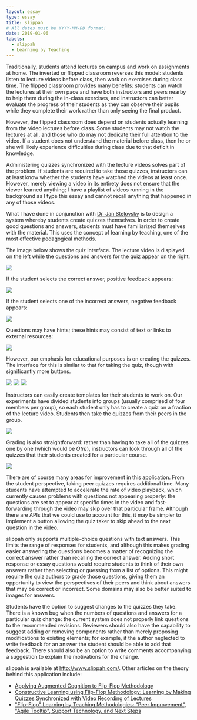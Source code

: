 ```yaml
---
layout: essay
type: essay
title: slippah
# All dates must be YYYY-MM-DD format!
date: 2019-01-06
labels:
  - slippah
  - Learning by Teaching
---
```


Traditionally, students attend lectures on campus and work on assignments at home.  The inverted or flipped classroom reverses this model: students listen to lecture videos before class, then work on exercises during class time.  The flipped classroom provides many benefits: students can watch the lectures at their own pace and have both instructors and peers nearby to help them during the in-class exercises, and instructors can better evaluate the progress of their students as they can observe their pupils while they complete their work rather than only seeing the final product.

However, the flipped classroom does depend on students actually learning from the video lectures before class.  Some students may not watch the lectures at all, and those who do may not dedicate their full attention to the video.  If a student does not understand the material before class, then he or she will likely experience difficulties during class due to that deficit in knowledge. 

Administering quizzes synchronized with the lecture videos solves part of the problem.  If students are required to take those quizzes, instructors can at least know whether the students have watched the videos at least once.  However, merely viewing a video in its entirety does not ensure that the viewer learned anything; I have a playlist of videos running in the background as I type this essay and cannot recall anything that happened in any of those videos.

What I have done in conjunction with [Dr. Jan Stelovsky](http://www2.hawaii.edu/~janst/) is to design a system whereby students create quizzes themselves.  In order to create good questions and answers, students must have familiarized themselves with the material.  This uses the concept of learning by teaching, one of the most effective pedagogical methods.

The image below shows the quiz interface.  The lecture video is displayed on the left while the questions and answers for the quiz appear on the right.

<img class="ui image large centered" src="/images/taking_quiz_questions_answers.png">

If the student selects the correct answer, positive feedback appears:

<img class="ui image large centered" src="/images/taking_quiz_correct_answer.png">

If the student selects one of the incorrect answers, negative feedback appears:

<img class="ui image large centered" src="/images/taking_quiz_incorrect_answer.png">

Questions may have hints; these hints may consist of text or links to external resources:

<img class="ui image medium centered" src="/images/taking_quiz_hint.png">

However, our emphasis for educational purposes is on creating the quizzes.  The interface for this is similar to that for taking the quiz, though with significantly more buttons.  

<img class="ui image large centered" src="/images/creating_a_quiz_authoring_tool.png">
<img class="ui image large centered" src="/images/creating_a_quiz_feedback.png">
<img class="ui image large centered" src="/images/creating_a_quiz_hint.png">

Instructors can easily create templates for their students to work on.  Our experiments have divided students into groups (usually comprised of four members per group), so each student only has to create a quiz on a fraction of the lecture video.  Students then take the quizzes from their peers in the group.

<img class="ui image large centered" src="/images/instructor_creating_quizzes.png">

Grading is also straightforward: rather than having to take all of the quizzes one by one (which would be *O(n)*), instructors can look through all of the quizzes that their students created for a particular course.

<img class="ui image large centered" src="/images/instructor_viewing_quizzes.png">

There are of course many areas for improvement in this application.  From the student perspective, taking peer quizzes requires additional time.  Many students have attempted to accelerate the rate of video playback, which currently causes problems with questions not appearing properly: the questions are set to appear at specific times in the video and fast-forwarding through the video may skip over that particular frame.  Although there are APIs that we could use to account for this, it may be simpler to implement a button allowing the quiz taker to skip ahead to the next question in the video.

slippah only supports multiple-choice questions with text answers.  This limits the range of responses for students, and although this makes grading easier answering the questions becomes a matter of recognizing the correct answer rather than recalling the correct answer.  Adding short response or essay questions would require students to think of their own answers rather than selecting or guessing from a list of options.  This might require the quiz authors to grade those questions, giving them an opportunity to view the perspectives of their peers and think about answers that may be correct or incorrect.  Some domains may also be better suited to images for answers.

Students have the option to suggest changes to the quizzes they take.  There is a known bug when the numbers of questions and answers for a particular quiz change: the current system does not properly link questions to the recommended revisions.  Reviewers should also have the capability to suggest adding or removing components rather than merely proposing modifications to existing elements; for example, if the author neglected to write feedback for an answer the student should be able to add that feedback.  There should also be an option to write comments accompanying a suggestion to explain the motivations for the change.

slippah is available at <http://www.slippah.com/>.  Other articles on the theory behind this application include:

* [Applying Augmented Cognition to Flip-Flop Methodology](http://www2.hawaii.edu/~janst/articles/Flip-Flop_Augmented_Cognition.html)
* [Constructive Learning using Flip-Flop Methodology: Learning by Making Quizzes Synchronized with Video Recording of Lectures](http://www2.hawaii.edu/~janst/articles/Flip-Flop.html)
* ["Flip-Flop" Learning by Teaching Methodologies: "Peer Improvement", "Agile Tooltip", Support Technology, and Next Steps](https://link.springer.com/chapter/10.1007/978-3-319-91152-6_30)